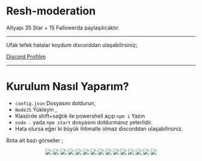 # Resh-moderation
Altyapı 35 Star + 15 Fallowerda paylaşılıcaktır. 
<hr>
Ufak tefek hatalar koydum discorddan ulaşabilirsiniz;

<a href="https://discord.com/users/963016078441734235" title="Discord Profilim">Discord Profilim</a> 
<hr>

# Kurulum Nasıl Yaparım?
- `config.json` Dosyasını doldurun,
- `NodeJS` Yükleyin ,
- Klasörde shift+sağtık ile powershell açıp `npm i` Yazın 
- `node .` yada `npm start` dosyasını doldurmanız yeterlidir. 
- Hata olursa eğer ki büyük ihtimalle olmaz discorddan ulaşabilirsiniz.  

Bota ait bazı görseller ; 

<center> 
<img src = "https://cdn.discordapp.com/attachments/963024825851473930/983875468073775134/resh1.png">
<img src = "https://cdn.discordapp.com/attachments/963024825851473930/983875468275122196/resh2.png">
<img src = "https://cdn.discordapp.com/attachments/963024825851473930/983875468509986886/resh3.png">
<img src = "https://cdn.discordapp.com/attachments/963024825851473930/983875468749054012/resh4.png">
<img src = "https://cdn.discordapp.com/attachments/963024825851473930/983875468958765106/resh5.png">
<img src = "https://cdn.discordapp.com/attachments/963024825851473930/983875469172699156/resh6.png">
<img src = "https://cdn.discordapp.com/attachments/963024825851473930/983875469365624882/resh7.png">
<img src = "https://cdn.discordapp.com/attachments/963024825851473930/983876063400722503/resh8.png">
<img src = "https://cdn.discordapp.com/attachments/963024825851473930/983876063618813962/resh9.png">
<img src = "https://cdn.discordapp.com/attachments/963024825851473930/983876063857877042/resh10.png">
<img src = "https://cdn.discordapp.com/attachments/963024825851473930/983876064067584020/resh11.png">
<img src = "https://cdn.discordapp.com/attachments/963024825851473930/983876064323440660/resh12.png">
<img src = "https://cdn.discordapp.com/attachments/963024825851473930/983876064654811176/resh13.png">
<img src = "https://cdn.discordapp.com/attachments/963024825851473930/983876064927416370/resh14.png">
<img src = "https://cdn.discordapp.com/attachments/963024825851473930/983876963817103401/resh15.png">
</center>
